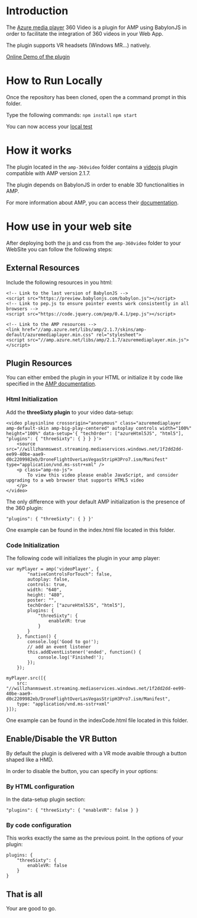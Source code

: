 # Introduction 
The [Azure media player](http://amp.azure.net/libs/amp/latest/docs/index.html) 360 Video is a plugin for AMP using BabylonJS in order to facilitate the integration of 360 videos in your Web App.

The plugin supports VR headsets (Windows MR...) natively.

[Online Demo of the plugin](http://www.babylonjs.com/Amp360Video/)

# How to Run Locally
Once the repository has been cloned, open the a command prompt in this folder.

Type the following commands:
```npm install```
```npm start```

You can now access your [local test](http://localhost:1337/)

# How it works
The plugin located in the ```amp-360video``` folder contains a [videojs](https://docs.videojs.com/tutorial-plugins.html) plugin compatible with AMP version 2.1.7.

The plugin depends on BabylonJS in order to enable 3D functionalities in AMP.

For more information about AMP, you can access their [documentation](http://amp.azure.net/libs/amp/latest/docs/index.html).

# How use in your web site
After deploying both the js and css from the ```amp-360video``` folder to your WebSite you can follow the following steps:

## External Resources
Include the following resources in you html:
```
<!-- Link to the last version of BabylonJS -->
<script src="https://preview.babylonjs.com/babylon.js"></script>
<!-- Link to pep.js to ensure pointer events work consistently in all browsers -->
<script src="https://code.jquery.com/pep/0.4.1/pep.js"></script>

<!-- Link to the AMP resources -->
<link href="//amp.azure.net/libs/amp/2.1.7/skins/amp-default/azuremediaplayer.min.css" rel="stylesheet">
<script src="//amp.azure.net/libs/amp/2.1.7/azuremediaplayer.min.js"></script>
```

## Plugin Resources
You can either embed the plugin in your HTML or initialize it by code like specified in the [AMP documentation](http://amp.azure.net/libs/amp/latest/docs/index.html#plugins).

### Html Initialization
Add the **threeSixty plugin** to your video data-setup:
```
<video playsinline crossorigin="anonymous" class="azuremediaplayer amp-default-skin amp-big-play-centered" autoplay controls width="100%" height="100%" data-setup='{ "techOrder": ["azureHtml5JS", "html5"], "plugins": { "threeSixty": { } } }'>
    <source src="//willzhanmswest.streaming.mediaservices.windows.net/1f2dd2dd-ee99-40be-aae9-d0c2209982eb/DroneFlightOverLasVegasStripH3Pro7.ism/Manifest" type="application/vnd.ms-sstr+xml" />
    <p class="amp-no-js">
        To view this video please enable JavaScript, and consider upgrading to a web browser that supports HTML5 video
    </p>
</video>
```

The only difference with your default AMP initialization is the presence of the 360 plugin:
```
"plugins": { "threeSixty": { } }'
```

One example can be found in the index.html file located in this folder.

### Code Initialization
The following code will initializes the plugin in your amp player:
```
var myPlayer = amp('videoPlayer', {
        "nativeControlsForTouch": false,
        autoplay: false,
        controls: true,
        width: "640",
        height: "480",
        poster: "",
        techOrder: ["azureHtml5JS", "html5"], 
        plugins: { 
            "threeSixty": {
                enableVR: true
            }
        }
    }, function() {
        console.log('Good to go!');
        // add an event listener
        this.addEventListener('ended', function() {
            console.log('Finished!');
        });
    });

myPlayer.src([{
    src: "//willzhanmswest.streaming.mediaservices.windows.net/1f2dd2dd-ee99-40be-aae9-d0c2209982eb/DroneFlightOverLasVegasStripH3Pro7.ism/Manifest",
    type: "application/vnd.ms-sstr+xml"
}]);
```

One example can be found in the indexCode.html file located in this folder.

## Enable/Disable the VR Button
By default the plugin is delivered with a VR mode avaible through a button shaped like a HMD.

In order to disable the button, you can specify in your options:

### By HTML configuration
In the data-setup plugin section:
```
"plugins": { "threeSixty": { "enableVR": false } }
```

### By code configuration
This works exactly the same as the previous point. In the options of your plugin:
```
plugins: { 
    "threeSixty": {
        enableVR: false
    }
}
```

## That is all
Your are good to go.